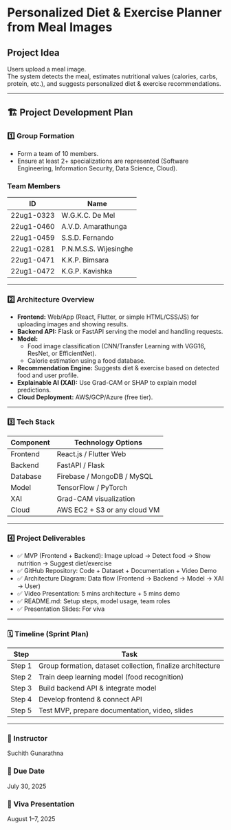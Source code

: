 # Personalized Diet & Exercise Planner from Meal Images

## Project Idea

Users upload a meal image.  
The system detects the meal, estimates nutritional values (calories, carbs, protein, etc.), and suggests personalized diet & exercise recommendations.

---

## 🏗️ Project Development Plan

### 1️⃣ Group Formation

- Form a team of 10 members.
- Ensure at least 2+ specializations are represented (Software Engineering, Information Security, Data Science, Cloud).

### Team Members

| ID         | Name                  |
| ---------- | --------------------- |
| 22ug1-0323 | W.G.K.C. De Mel       |
| 22ug1-0460 | A.V.D. Amarathunga    |
| 22ug1-0459 | S.S.D. Fernando       |
| 22ug1-0281 | P.N.M.S.S. Wijesinghe |
| 22ug1-0471 | K.K.P. Bimsara        |
| 22ug1-0472 | K.G.P. Kavishka       |

---

### 2️⃣ Architecture Overview

- **Frontend:** Web/App (React, Flutter, or simple HTML/CSS/JS) for uploading images and showing results.
- **Backend API:** Flask or FastAPI serving the model and handling requests.
- **Model:**
  - Food image classification (CNN/Transfer Learning with VGG16, ResNet, or EfficientNet).
  - Calorie estimation using a food database.
- **Recommendation Engine:** Suggests diet & exercise based on detected food and user profile.
- **Explainable AI (XAI):** Use Grad-CAM or SHAP to explain model predictions.
- **Cloud Deployment:** AWS/GCP/Azure (free tier).

---

### 3️⃣ Tech Stack

| Component | Technology Options           |
| --------- | ---------------------------- |
| Frontend  | React.js / Flutter Web       |
| Backend   | FastAPI / Flask              |
| Database  | Firebase / MongoDB / MySQL   |
| Model     | TensorFlow / PyTorch         |
| XAI       | Grad-CAM visualization       |
| Cloud     | AWS EC2 + S3 or any cloud VM |

---

### 4️⃣ Project Deliverables

- ✅ MVP (Frontend + Backend): Image upload → Detect food → Show nutrition → Suggest diet/exercise
- ✅ GitHub Repository: Code + Dataset + Documentation + Video Demo
- ✅ Architecture Diagram: Data flow (Frontend → Backend → Model → XAI → User)
- ✅ Video Presentation: 5 mins architecture + 5 mins demo
- ✅ README.md: Setup steps, model usage, team roles
- ✅ Presentation Slides: For viva

---

### 🗓️ Timeline (Sprint Plan)

| Step   | Task                                                       |
| ------ | ---------------------------------------------------------- |
| Step 1 | Group formation, dataset collection, finalize architecture |
| Step 2 | Train deep learning model (food recognition)               |
| Step 3 | Build backend API & integrate model                        |
| Step 4 | Develop frontend & connect API                             |
| Step 5 | Test MVP, prepare documentation, video, slides             |

---

### 📌 Instructor

Suchith Gunarathna

### 📅 Due Date

July 30, 2025

### 🎥 Viva Presentation

August 1–7, 2025
